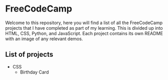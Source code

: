 # FreeCodeCamp

Welcome to this repository, here you will find a list of all the FreeCodeCamp projects that I have completed as part of my learning. This is divided up into HTML, CSS, Python, and JavaScript. Each project contains its own README with an image of any relevant demos.

## List of projects

- CSS
  - Birthday Card
